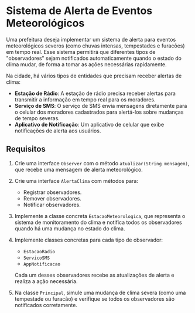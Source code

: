 
# Sistema de Alerta de Eventos Meteorológicos

Uma prefeitura deseja implementar um sistema de alerta para eventos meteorológicos severos (como chuvas intensas, tempestades e furacões) em tempo real. Esse sistema permitirá que diferentes tipos de "observadores" sejam notificados automaticamente quando o estado do clima mudar, de forma a tomar as ações necessárias rapidamente.

Na cidade, há vários tipos de entidades que precisam receber alertas de clima:

- **Estação de Rádio**: A estação de rádio precisa receber alertas para transmitir a informação em tempo real para os moradores.
- **Serviço de SMS**: O serviço de SMS envia mensagens diretamente para o celular dos moradores cadastrados para alertá-los sobre mudanças de tempo severas.
- **Aplicativo de Notificação**: Um aplicativo de celular que exibe notificações de alerta aos usuários.

## Requisitos

1. Crie uma interface `Observer` com o método `atualizar(String mensagem)`, que recebe uma mensagem de alerta meteorológico.
2. Crie uma interface `AlertaClima` com métodos para:
   - Registrar observadores.
   - Remover observadores.
   - Notificar observadores.

3. Implemente a classe concreta `EstacaoMeteorologica`, que representa o sistema de monitoramento do clima e notifica todos os observadores quando há uma mudança no estado do clima.
4. Implemente classes concretas para cada tipo de observador:
   - `EstacaoRadio`
   - `ServicoSMS`
   - `AppNotificacao`

   Cada um desses observadores recebe as atualizações de alerta e realiza a ação necessária.

5. Na classe `Principal`, simule uma mudança de clima severa (como uma tempestade ou furacão) e verifique se todos os observadores são notificados corretamente.

